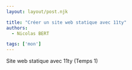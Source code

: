 ```yaml
---
layout: layout/post.njk

title: "Créer un site web statique avec 11ty"
authors:
  - Nicolas BERT

tags: ['mon']
---
```


<!-- début résumé -->
Site web statique avec 11ty (Temps 1)
<!-- fin résumé -->